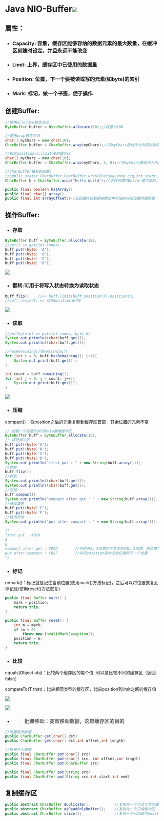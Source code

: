 # Java NIO-Buffer![](/assets/20140610223236484.jpeg)

## 属性：

* ### Capacity: 容量，缓存区能够容纳的数据元素的最大数量，在缓冲区创建时设定，并且永远不能改变
* ### Limit: 上界，缓存区中已使用的数据量
* ### Position: 位置，下一个要被读或写的元素\(如byte\)的索引
* ### Mark: 标记，做一个书签，便于操作

## 创建Buffer:

```java
//使用allocate静态方法
ByteBuffer buffer = ByteBuffer.allocate(10);//容量为100

//使用wrap静态方法
char[] myChars = new char[10];
CharBuffer buffer = CharBuffer.wrap(myChars);//将myChars数组作为内部封装的缓存区

//指定position=3,limit=8的缓存区
char[] myChars = new char[10];
CharBuffer buffer = CharBuffer.wrap(myChars, 3, 8);//将myChars数组作为内部封装的缓存区

//CharBuffer独有的函数:
//public static CharBuffer CharBuffer.wrap(CharSequence csq,int start.int end);
CharBuffer b = CharBuffer.wrap("Hello World");//这样创建的Buffer是只读的...

public final boolean hasArray()
public final char[] array()
public final int arrayOffset()//返回缓存区数据在数组中存储的开始位置的偏移量
```

## 操作Buffer:

* ### 存取

```java
ByteBuffer buff = ByteBuffer.allocate(10);  
//get() => get(int index)
buff.put((byte) 'A');  
buff.put((byte) 'B');  
buff.put((byte) 'C');  
buff.put((byte) 'D');
```

![](/assets/20140611223142031.jpeg)

* ### 翻转:可用于将写入状态转换为读取状态

```java
buff.flip()    //=> buff.limit(buff.position()).position(0)
//buff.rewind() => 仅将position设为0
```

![](/assets/20140611224150484.jpeg)

* ### 读取

```java
//put(byte b) => put(int index, byte b)
System.out.println((char)buff.get());  
System.out.println((char)buff.get());  

//hasRemaining()和remaining()
for (int i = 0; buff.hasRemaining(); i++){
    System.out.print(buff.get());
}

int count = buff.remaining();
for (int j = 0; j < count; j++){
    System.out.print(buff.get());
}
```

![](/assets/20140611223543203.jpeg)

* ### 压缩

compact\(\)：将position之后的元素复制到缓存区首部，其余位置的元素不变

```java
// 创建一个容量为10的byte数据缓冲区  
ByteBuffer buff = ByteBuffer.allocate(10);  
// 填充缓冲区  
buff.put((byte)'A');  
buff.put((byte)'B');  
buff.put((byte)'C');  
buff.put((byte)'D');  
System.out.println("first put : " + new String(buff.array()));  
//翻转  
buff.flip();  
//释放  
System.out.println((char)buff.get());  
System.out.println((char)buff.get());  
//压缩  
buff.compact();  
System.out.println("compact after get : " + new String(buff.array()));  
//继续填充  
buff.put((byte)'E');  
buff.put((byte)'F');  
//输出所有  
System.out.println("put after compact : " + new String(buff.array()));  

/*
first put : ABCD
A
B
compact after get : CDCD        //将原先2，3位置的字节复制到0，1位置。原位置字节不变
put after compact : CDEF        //并将position指向复制位置的下一个位置
*/
```

* ### 标记

remark\(\)：标记就是记住当前位置\(使用mark\(\)方法标记\)，之后可以将位置恢复到标记处\(使用reset\(\)方法恢复\)

```java
public final Buffer mark() {  
    mark = position;  
    return this;  
}  

public final Buffer reset() {  
    int m = mark;  
    if (m < 0)  
        throw new InvalidMarkException();  
    position = m;  
    return this;  
}
```

* ### 比较

equals\(Object obj\)：比较两个缓存区的每个值, 可以是比较不同的缓存区（返回false）

compareTo\(T that\)：比较相同类型的缓存区，比较position到limit之间的缓存值

![](/assets/20140611232314265.jpeg)

![](/assets/20140611232502468.jpeg)

* > ### 批量移动：高效移动数据，这是缓存区的目的

```java
//批量取出数据
public CharBuffer get(char[] dst)
public CharBuffer get(char[] dst,int offset,int length)

//批量存入数据
public final CharBuffer put(char[] src)
public final CharBuffer put(char[] src, int offset,int length)
public final CharBuffer put(CharBuffer src)

public final CharBuffer put(String src)
public final CharBuffer put(String src,int start,int end)
```

## 复制缓存区

```java
public abstract CharBuffer duplicate();           //复制为一个可读可写的缓存区
public abstract CharBuffer asReadOnlyBuffer();    //复制为一个只读缓冲区
public abstract CharBuffer slice();               //复制一个从源缓冲position到limit的新缓冲区
```



